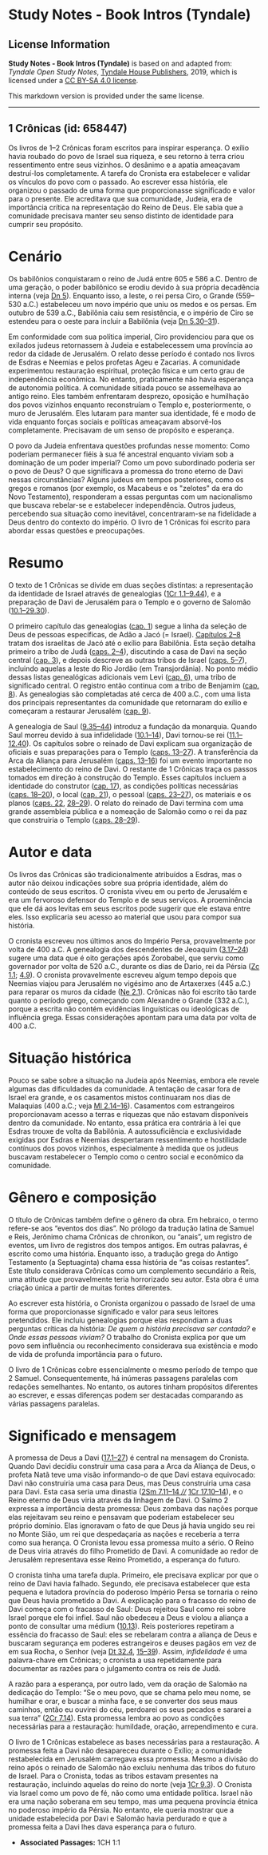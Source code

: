 # Study Notes - Book Intros (Tyndale)

## License Information

**Study Notes - Book Intros (Tyndale)** is based on and adapted from: _Tyndale Open Study Notes_, [Tyndale House Publishers](https://tyndaleopenresources.com/), 2019, which is licensed under a [CC BY-SA 4.0 license](https://creativecommons.org/licenses/by-sa/4.0/legalcode.en).

This markdown version is provided under the same license.



--------------------------------

## 1 Crônicas (id: 658447)

Os livros de 1–2 Crônicas foram escritos para inspirar esperança. O exílio havia roubado do povo de Israel sua riqueza, e seu retorno à terra criou ressentimento entre seus vizinhos. O desânimo e a apatia ameaçavam destruí\-los completamente. A tarefa do Cronista era estabelecer e validar os vínculos do povo com o passado. Ao escrever essa história, ele organizou o passado de uma forma que proporcionasse significado e valor para o presente. Ele acreditava que sua comunidade, Judeia, era de importância crítica na representação do Reino de Deus. Ele sabia que a comunidade precisava manter seu senso distinto de identidade para cumprir seu propósito.

Cenário
=======

Os babilônios conquistaram o reino de Judá entre 605 e 586 a.C. Dentro de uma geração, o poder babilônico se erodiu devido à sua própria decadência interna (veja [Dn 5](https://ref.ly/Dan5:1-Dan5:31)). Enquanto isso, a leste, o rei persa Ciro, o Grande (559–530 a.C.) estabeleceu um novo império que uniu os medos e os persas. Em outubro de 539 a.C., Babilônia caiu sem resistência, e o império de Ciro se estendeu para o oeste para incluir a Babilônia (veja [Dn 5\.30–31](https://ref.ly/Dan5:30-Dan5:31)).

Em conformidade com sua política imperial, Ciro providenciou para que os exilados judeus retornassem à Judeia e estabelecessem uma província ao redor da cidade de Jerusalém. O relato desse período é contado nos livros de Esdras e Neemias e pelos profetas Ageu e Zacarias. A comunidade experimentou restauração espiritual, proteção física e um certo grau de independência econômica. No entanto, praticamente não havia esperança de autonomia política. A comunidade sitiada pouco se assemelhava ao antigo reino. Eles também enfrentaram desprezo, oposição e humilhação dos povos vizinhos enquanto reconstruíam o Templo e, posteriormente, o muro de Jerusalém. Eles lutaram para manter sua identidade, fé e modo de vida enquanto forças sociais e políticas ameaçavam absorvê\-los completamente. Precisavam de um senso de propósito e esperança.

O povo da Judeia enfrentava questões profundas nesse momento: Como poderiam permanecer fiéis à sua fé ancestral enquanto viviam sob a dominação de um poder imperial? Como um povo subordinado poderia ser o povo de Deus? O que significava a promessa do trono eterno de Davi nessas circunstâncias? Alguns judeus em tempos posteriores, como os gregos e romanos (por exemplo, os Macabeus e os "zelotes" da era do Novo Testamento), responderam a essas perguntas com um nacionalismo que buscava rebelar\-se e estabelecer independência. Outros judeus, percebendo sua situação como inevitável, concentraram\-se na fidelidade a Deus dentro do contexto do império. O livro de 1 Crônicas foi escrito para abordar essas questões e preocupações.

Resumo
======

O texto de 1 Crônicas se divide em duas seções distintas: a representação da identidade de Israel através de genealogias ([1Cr 1\.1–9\.44](https://ref.ly/1Chr1:1-1Chr9:44)), e a preparação de Davi de Jerusalém para o Templo e o governo de Salomão ([10\.1–29\.30](https://ref.ly/1Chr10:1-1Chr29:30)).

O primeiro capítulo das genealogias ([cap. 1](https://ref.ly/1Chr1:1-1Chr1:54)) segue a linha da seleção de Deus de pessoas específicas, de Adão a Jacó (\= Israel). [Capítulos 2–8](https://ref.ly/1Chr2:1-1Chr8:40) tratam dos israelitas de Jacó até o exílio para Babilônia. Esta seção detalha primeiro a tribo de Judá ([caps. 2–4](https://ref.ly/1Chr2:1-1Chr4:43)), discutindo a casa de Davi na seção central ([cap. 3](https://ref.ly/1Chr3:1-1Chr3:24)), e depois descreve as outras tribos de Israel ([caps. 5–7](https://ref.ly/1Chr5:1-1Chr7:40)), incluindo aquelas a leste do Rio Jordão (em Transjordânia). No ponto médio dessas listas genealógicas adicionais vem Levi ([cap. 6](https://ref.ly/1Chr6:1-1Chr6:81)), uma tribo de significado central. O registro então continua com a tribo de Benjamim ([cap. 8](https://ref.ly/1Chr8:1-1Chr8:40)). As genealogias são completadas até cerca de 400 a.C., com uma lista dos principais representantes da comunidade que retornaram do exílio e começaram a restaurar Jerusalém ([cap. 9](https://ref.ly/1Chr9:1-1Chr9:44)).

A genealogia de Saul ([9\.35–44](https://ref.ly/1Chr9:35-1Chr9:44)) introduz a fundação da monarquia. Quando Saul morreu devido à sua infidelidade ([10\.1–14](https://ref.ly/1Chr10:1-1Chr10:14)), Davi tornou\-se rei ([11\.1–12\.40](https://ref.ly/1Chr11:1-1Chr12:40)). Os capítulos sobre o reinado de Davi explicam sua organização de oficiais e suas preparações para o Templo ([caps. 13–27](https://ref.ly/1Chr13:1-1Chr27:34)). A transferência da Arca da Aliança para Jerusalém ([caps. 13–16](https://ref.ly/1Chr13:1-1Chr16:43)) foi um evento importante no estabelecimento do reino de Davi. O restante de 1 Crônicas traça os passos tomados em direção à construção do Templo. Esses capítulos incluem a identidade do construtor ([cap. 17](https://ref.ly/1Chr17:1-1Chr17:27)), as condições políticas necessárias ([caps. 18–20](https://ref.ly/1Chr18:1-1Chr20:8)), o local ([cap. 21](https://ref.ly/1Chr21:1-1Chr21:30)), o pessoal ([caps. 23–27](https://ref.ly/1Chr23:1-1Chr27:34)), os materiais e os planos ([caps. 22](https://ref.ly/1Chr22:1-1Chr22:19), [28–29](https://ref.ly/1Chr28:1-1Chr29:30)). O relato do reinado de Davi termina com uma grande assembleia pública e a nomeação de Salomão como o rei da paz que construiria o Templo ([caps. 28–29](https://ref.ly/1Chr28:1-1Chr29:30)).

Autor e data
============

Os livros das Crônicas são tradicionalmente atribuídos a Esdras, mas o autor não deixou indicações sobre sua própria identidade, além do conteúdo de seus escritos. O cronista viveu em ou perto de Jerusalém e era um fervoroso defensor do Templo e de seus serviços. A proeminência que ele dá aos levitas em seus escritos pode sugerir que ele estava entre eles. Isso explicaria seu acesso ao material que usou para compor sua história.

O cronista escreveu nos últimos anos do Império Persa, provavelmente por volta de 400 a.C. A genealogia dos descendentes de Jeoaquim ([3\.17–24](https://ref.ly/1Chr3:17-1Chr3:24)) sugere uma data que é oito gerações após Zorobabel, que serviu como governador por volta de 520 a.C., durante os dias de Dario, rei da Pérsia ([Zc 1\.1](https://ref.ly/Zech1:1); [4\.9](https://ref.ly/Zech4:9)). O cronista provavelmente escreveu algum tempo depois que Neemias viajou para Jerusalém no vigésimo ano de Artaxerxes (445 a.C.) para reparar os muros da cidade ([Ne 2\.1](https://ref.ly/Neh2:1)). Crônicas não foi escrito tão tarde quanto o período grego, começando com Alexandre o Grande (332 a.C.), porque a escrita não contém evidências linguísticas ou ideológicas de influência grega. Essas considerações apontam para uma data por volta de 400 a.C.

Situação histórica
==================

Pouco se sabe sobre a situação na Judeia após Neemias, embora ele revele algumas das dificuldades da comunidade. A tentação de casar fora de Israel era grande, e os casamentos mistos continuaram nos dias de Malaquias (400 a.C.; veja [Ml 2\.14–16](https://ref.ly/Mal2:14-Mal2:16)). Casamentos com estrangeiros proporcionavam acesso a terras e riquezas que não estavam disponíveis dentro da comunidade. No entanto, essa prática era contrária à lei que Esdras trouxe de volta da Babilônia. A autossuficiência e exclusividade exigidas por Esdras e Neemias despertaram ressentimento e hostilidade contínuos dos povos vizinhos, especialmente à medida que os judeus buscavam restabelecer o Templo como o centro social e econômico da comunidade.

Gênero e composição
===================

O título de Crônicas também define o gênero da obra. Em hebraico, o termo refere\-se aos “eventos dos dias”. No prólogo da tradução latina de Samuel e Reis, Jerônimo chama Crônicas de chronikon, ou “anais”, um registro de eventos, um livro de registros dos tempos antigos. Em outras palavras, é escrito como uma história. Enquanto isso, a tradução grega do Antigo Testamento (a Septuaginta) chama essa história de “as coisas restantes”. Este título considerava Crônicas como um complemento secundário a Reis, uma atitude que provavelmente teria horrorizado seu autor. Esta obra é uma criação única a partir de muitas fontes diferentes.

Ao escrever esta história, o Cronista organizou o passado de Israel de uma forma que proporcionasse significado e valor para seus leitores pretendidos. Ele incluiu genealogias porque elas respondiam a duas perguntas críticas da história: *De quem a história precisava ser contada?* e *Onde essas pessoas viviam?* O trabalho do Cronista explica por que um povo sem influência ou reconhecimento considerava sua existência e modo de vida de profunda importância para o futuro.

O livro de 1 Crônicas cobre essencialmente o mesmo período de tempo que 2 Samuel. Consequentemente, há inúmeras passagens paralelas com redações semelhantes. No entanto, os autores tinham propósitos diferentes ao escrever, e essas diferenças podem ser destacadas comparando as várias passagens paralelas.

Significado e mensagem
======================

A promessa de Deus a Davi ([17\.1–27](https://ref.ly/1Chr17:1-1Chr17:27)) é central na mensagem do Cronista. Quando Davi decidiu construir uma casa para a Arca da Aliança de Deus, o profeta Natã teve uma visão informando\-o de que Davi estava equivocado: Davi não construiria uma casa para Deus, mas Deus construiria uma casa para Davi. Esta casa seria uma dinastia ([2Sm 7\.11–14 *//*](https://ref.ly/2Sam7:11-2Sam7:14) [1Cr 17\.10–14](https://ref.ly/1Chr17:10-1Chr17:14)), e o Reino eterno de Deus viria através da linhagem de Davi. O Salmo 2 expressa a importância desta promessa: Deus zombava das nações porque elas rejeitavam seu reino e pensavam que poderiam estabelecer seu próprio domínio. Elas ignoravam o fato de que Deus já havia ungido seu rei no Monte Sião, um rei que despedaçaria as nações e receberia a terra como sua herança. O Cronista levou essa promessa muito a sério. O Reino de Deus viria através do filho Prometido de Davi. A comunidade ao redor de Jerusalém representava esse Reino Prometido, a esperança do futuro.

O cronista tinha uma tarefa dupla. Primeiro, ele precisava explicar por que o reino de Davi havia falhado. Segundo, ele precisava estabelecer que esta pequena e lutadora província do poderoso Império Persa se tornaria o reino que Deus havia prometido a Davi. A explicação para o fracasso do reino de Davi começa com o fracasso de Saul: Deus rejeitou Saul como rei sobre Israel porque ele foi infiel. Saul não obedeceu a Deus e violou a aliança a ponto de consultar uma médium ([10\.13](https://ref.ly/1Chr10:13)). Reis posteriores repetiram a essência do fracasso de Saul: eles se rebelaram contra a aliança de Deus e buscaram segurança em poderes estrangeiros e deuses pagãos em vez de em sua Rocha, o Senhor (veja [Dt 32\.4](https://ref.ly/Deut32:4), [15–39](https://ref.ly/Deut32:15-Deut32:39)). Assim, *infidelidade* é uma palavra\-chave em Crônicas; o cronista a usa repetidamente para documentar as razões para o julgamento contra os reis de Judá.

A razão para a esperança, por outro lado, vem da oração de Salomão na dedicação do Templo: “Se o meu povo, que se chama pelo meu nome, se humilhar e orar, e buscar a minha face, e se converter dos seus maus caminhos, então eu ouvirei do céu, perdoarei os seus pecados e sararei a sua terra” ([2Cr 7\.14](https://ref.ly/2Chr7:14)). Esta promessa lembra ao povo as condições necessárias para a restauração: humildade, oração, arrependimento e cura.

O livro de 1 Crônicas estabelece as bases necessárias para a restauração. A promessa feita a Davi não desapareceu durante o Exílio; a comunidade restabelecida em Jerusalém carregava essa promessa. Mesmo a divisão do reino após o reinado de Salomão não excluiu nenhuma das tribos do futuro de Israel. Para o Cronista, todas as tribos estavam presentes na restauração, incluindo aquelas do reino do norte (veja [1Cr 9\.3](https://ref.ly/1Chr9:3)). O Cronista via Israel como um povo de fé, não como uma entidade política. Israel não era uma nação soberana em seu tempo, mas uma pequena província étnica no poderoso império da Pérsia. No entanto, ele queria mostrar que a unidade estabelecida por Davi e Salomão havia perdurado e que a promessa feita a Davi lhes dava esperança para o futuro.

* **Associated Passages:** 1CH 1:1

